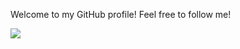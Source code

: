 Welcome to my GitHub profile! 
Feel free to follow me!

![](https://komarev.com/ghpvc/?username=salifm)
